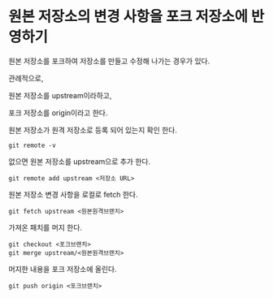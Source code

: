 # 원본 저장소의 변경 사항을 포크 저장소에 반영하기

원본 저장소를 포크하여 저장소를 만들고 수정해 나가는 경우가 있다.

관례적으로,

원본 저장소를 upstream이라하고,

포크 저장소를 origin이라고 한다.



원본 저장소가 원격 저장소로 등록 되어 있는지 확인 한다.

```
git remote -v
```



없으면 원본 저장소를 upstream으로 추가 한다.

```
git remote add upstream <저장소 URL>
```



원본 저장소 변경 사항을 로컬로 fetch 한다.

```
git fetch upstream <원본원격브랜치>
```



가져온 패치를 머지 한다.

```
git checkout <포크브랜치>
git merge upstream/<원본원격브랜치>
```



머지한 내용을 포크 저장소에 올린다.

```
git push origin <포크브랜치>
```

